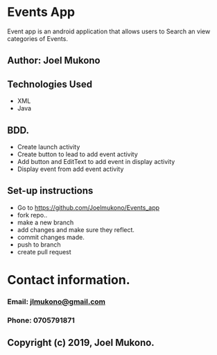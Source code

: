 # Events App
Event app is an android application that allows users to Search an view categories of Events.
## Author: Joel Mukono

## Technologies Used
- XML
- Java


## BDD.
- Create launch activity
- Create button to lead to add event activity
- Add button and EditText to add event in display activity
- Display event from add event activity

## Set-up instructions
- Go to https://github.com/Joelmukono/Events_app
- fork repo..
- make a new branch
- add changes and make sure they reflect.
- commit changes made.
- push to branch
- create pull request


# Contact information.
### Email:  jlmukono@gmail.com
### Phone:  0705791871

## Copyright (c) 2019, Joel Mukono.
